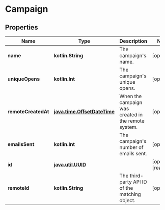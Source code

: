 
# Campaign

## Properties
Name | Type | Description | Notes
------------ | ------------- | ------------- | -------------
**name** | **kotlin.String** | The campaign&#39;s name. |  [optional]
**uniqueOpens** | **kotlin.Int** | The campaign&#39;s unique opens. |  [optional]
**remoteCreatedAt** | [**java.time.OffsetDateTime**](java.time.OffsetDateTime.md) | When the campaign was created in the remote system. |  [optional]
**emailsSent** | **kotlin.Int** | The campaign&#39;s number of emails sent. |  [optional]
**id** | [**java.util.UUID**](java.util.UUID.md) |  |  [optional] [readonly]
**remoteId** | **kotlin.String** | The third-party API ID of the matching object. |  [optional]




